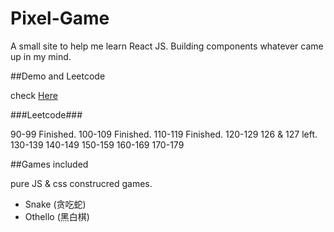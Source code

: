 # Pixel-Game

A small site to help me learn React JS. 
Building components whatever came up in my mind.

##Demo and Leetcode

check [Here](http://sherryxueyingli.github.io/pixel-game)

###Leetcode###

90-99 Finished.
100-109 Finished.
110-119 Finished.
120-129  126 & 127 left.
130-139
140-149
150-159
160-169
170-179


##Games included

pure JS & css construcred games. 

* Snake (贪吃蛇)
* Othello (黑白棋)